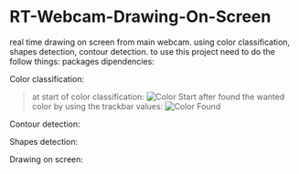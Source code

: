 # RT-Webcam-Drawing-On-Screen
real time drawing on screen from main webcam.
using color classification, shapes detection, contour detection.
to use this project need to do the follow things:
packages dipendencies:

Color classification:

> at start of color classification:
> ![Color Start](https://user-images.githubusercontent.com/44766935/111077461-8bac9a80-84f9-11eb-9217-3b1f10eff5fb.png)
> after found the wanted color by using the trackbar values:
> ![Color Found](https://user-images.githubusercontent.com/44766935/111077473-9404d580-84f9-11eb-9fd4-63ac323ceca2.png)

Contour detection:

Shapes detection:

Drawing on screen:
